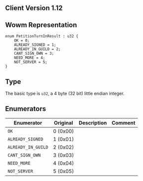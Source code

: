 ## Client Version 1.12

## Wowm Representation
```rust,ignore
enum PetitionTurnInResult : u32 {
    OK = 0;    
    ALREADY_SIGNED = 1;    
    ALREADY_IN_GUILD = 2;    
    CANT_SIGN_OWN = 3;    
    NEED_MORE = 4;    
    NOT_SERVER = 5;    
}

```
## Type
The basic type is `u32`, a 4 byte (32 bit) little endian integer.
## Enumerators
| Enumerator | Original  | Description | Comment |
| --------- | -------- | ----------- | ------- |
| `OK` | 0 (0x00) |  |  |
| `ALREADY_SIGNED` | 1 (0x01) |  |  |
| `ALREADY_IN_GUILD` | 2 (0x02) |  |  |
| `CANT_SIGN_OWN` | 3 (0x03) |  |  |
| `NEED_MORE` | 4 (0x04) |  |  |
| `NOT_SERVER` | 5 (0x05) |  |  |
